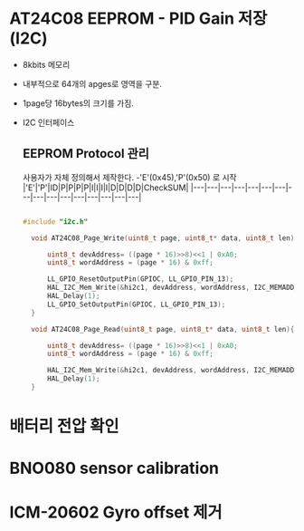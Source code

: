 # AT24C08 EEPROM - PID Gain 저장 (I2C)

- 8kbits 메모리
- 내부적으로 64개의 apges로 영역을 구분.
- 1page당 16bytes의 크기를 가짐.
- I2C 인터페이스
  
  ## EEPROM Protocol 관리
  사용자가 자체 정의해서 제작한다.
  -'E'(0x45),'P'(0x50) 로 시작
|'E'|'P'|ID|P|P|P|P|I|I|I|I|D|D|D|D|CheckSUM|
|---|---|---|---|---|---|---|---|---|---|---|---|---|---|---|---|


  ```C

  #include "i2c.h"

    void AT24C08_Page_Write(uint8_t page, uint8_t* data, uint8_t len){

        uint8_t devAddress= ((page * 16)>>8)<<1 | 0xA0;
        uint8_t wordAddress = (page * 16) & 0xff;

        LL_GPIO_ResetOutputPin(GPIOC, LL_GPIO_PIN_13);
        HAL_I2C_Mem_Write(&hi2c1, devAddress, wordAddress, I2C_MEMADD_SIZE_8BIT, data, 16, 1);
        HAL_Delay(1);
        LL_GPIO_SetOutputPin(GPIOC, LL_GPIO_PIN_13);
    }

    void AT24C08_Page_Read(uint8_t page, uint8_t* data, uint8_t len){

        uint8_t devAddress= ((page * 16)>>8)<<1 | 0xA0;
        uint8_t wordAddress = (page * 16) & 0xff;

        HAL_I2C_Mem_Write(&hi2c1, devAddress, wordAddress, I2C_MEMADD_SIZE_8BIT, data, 16, 1);
        HAL_Delay(1);
    }

  ```

# 배터리 전압 확인

# BNO080 sensor calibration

# ICM-20602 Gyro offset 제거




